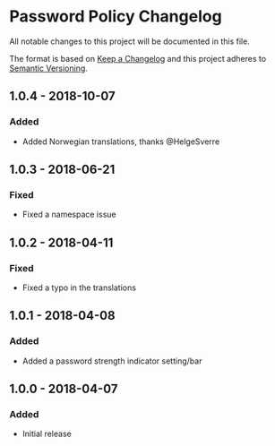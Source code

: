 # Password Policy Changelog

All notable changes to this project will be documented in this file.

The format is based on [Keep a Changelog](http://keepachangelog.com/) and this project adheres to [Semantic Versioning](http://semver.org/).

## 1.0.4 - 2018-10-07
### Added
- Added Norwegian translations, thanks @HelgeSverre

## 1.0.3 - 2018-06-21
### Fixed
- Fixed a namespace issue

## 1.0.2 - 2018-04-11
### Fixed
- Fixed a typo in the translations

## 1.0.1 - 2018-04-08
### Added
- Added a password strength indicator setting/bar

## 1.0.0 - 2018-04-07
### Added
- Initial release
